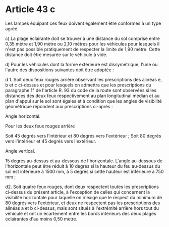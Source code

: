 # Article 43 c

Les lampes équipant ces feux doivent également être conformes à un type agréé.

c) La plage éclairante doit se trouver à une distance du sol comprise entre 0,35 mètre et 1,90 mètre ou 2,10 mètres pour les véhicules pour lesquels il n'est pas possible pratiquement de res­pecter la limite de 1,90 mètre. Cette distance doit être mesurée sur le véhicule à vide.

d) Pour les véhicules dont la forme extérieure est dissymé­trique, l'une ou l'autre des dispositions suivantes doit être adoptée :

d 1. Soit deux feux rouges arrière observant les prescriptions des alinéas e, b et c ci-dessus et pour lesquels on admettra que les prescriptions du paragraphe 1° de l'article R. 93 du code de la route sont observées si les distances des deux feux respectivement au plan longitudinal médian et au plan d'appui sur le sol sont égales et à condition que les angles de visibilité géométrique répondent aux prescriptions ci-après :

Angle horizontal.

Pour les deux feux rouges arrière

Soit 45 degrés vers l'intérieur et 80 degrés vers l'extérieur ; Soit 80 degrés vers l'intérieur et 45 degrés vers l'extérieur.

Angle vertical.

15 degrés au-dessus et au-dessous de l'horizontale. L'angle au-dessous de l'horizontale peut être réduit à 10 degrés si la hauteur du feu au-dessus du sol est inférieure à 1500 mm, à 5 degrés si cette hauteur est inférieure à 750 mm ;

d2. Soit quatre feux rouges, dont deux respectent toutes les prescriptions ci-dessus du présent article, à l'exception de celles qui concernent la visibilité horizontale pour laquelle on n'exige que le respect du minimum de 80 degrés vers l'extérieur, et deux ne respectent pas les prescriptions des alinéas a et b ci-dessus, mais sont situés à l'extrémité arrière hors tout du véhicule et ont un écartement entre les bords intérieurs des deux plages éclairantes d'au moins 0,50 mètre.
